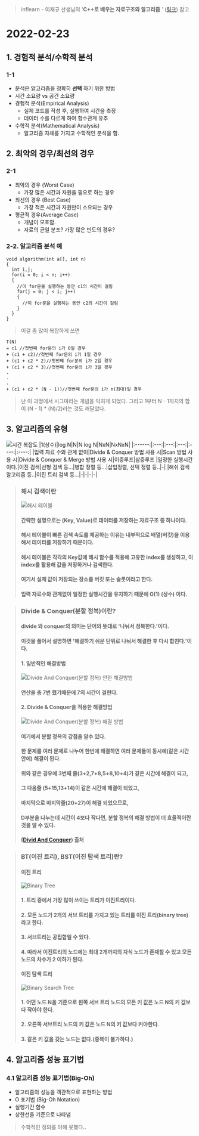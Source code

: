 > inflearn - 이재규 선생님의 '**C++로 배우는 자료구조와 알고리즘** ' ([링크](https://url.kr/l3b1pr)) 참고
# 2022-02-23

## 1. 경험적 분석/수학적 분석

### 1-1
* 분석은 알고리즘을 정확히 **선택** 하기 위한 방법
* 시간 소요량 vs 공간 소요량
* 경험적 분석(Empirical Analysis)
  * 실제 코드를 작성 후, 실행하여 시간을 측정
  * 데이터 수를 다르게 하여 함수관계 유추
* 수학적 분석(Mathematical Analysis)
  * 알고리즘 자체를 가지고 수학적인 분석을 함.

## 2. 최악의 경우/최선의 경우

### 2-1 
* 최악의 경우 (Worst Case)
  * 가장 많은 시간과 자원을 필요로 하는 경우
* 최선의 경우 (Best Case)
  * 가장 적은 시간과 자원만이 소요되는 경우
* 평균적 경우(Average Case)
  * 개념이 모호함.
  * 자료의 균일 분포? 가장 많은 빈도의 경우?
### 2-2. 알고리즘 분석 예
```
void algorithm(int a[], int n)
{
  int i,j;
  for(i = 0; i < n; i++)
  {
    //이 for문을 실행하는 동안 c1의 시간이 걸림
    for(j = 0; j < i; j++)
    {
      //이 for문을 실행하는 동안 c2의 시간이 걸림
    }
  }
}
```
> 이걸 좀 많이 복잡하게 쓰면
```
T(N)
= c1 //첫번째 for문의 i가 0일 경우
+ (c1 + c2)//첫번째 for문의 i가 1일 경우
+ (c1 + c2 * 2)//첫번째 for문의 i가 2일 경우
+ (c1 + c2 * 3)//첫번째 for문의 i가 3일 경우
.
.
.
+ (c1 + c2 * (N - 1))//첫번째 for문의 i가 n(최대)일 경우
```
> 난 이 과정에서 시그마라는 개념을 익히게 되었다.
> 그리고 1부터 N - 1까지의 합이
> (N - 1) * (N)/2)라는 것도 깨달았다.
## 3. 알고리즘의 유형
![시간 복잡도](https://user-images.githubusercontent.com/81199906/155334103-ca375306-7275-4f0f-a936-ba9c34513bf4.png)
|1(상수)|log N|N|N log N|NxN|NxNxN|
|:------:|:---:|:---:|:---:|:----:|:----:|
|입력 자료 수와 관계 없이|Divide & Conquer 방법 사용 시|Scan 방법 사용 시|Divide & Conquer & Merge 방법 사용 시|이중루프|삼중루프
|일정한 실행시간이다.|이진 검색|선형 검색 등...|병합 정렬 등...|삽입정렬, 선택 정렬 등..|-|
|해쉬 검색 알고리즘 등..|이진 트리 검색 등...|-|-|-|-|



> ### 해시 검색이란
> ![해시 테이블](https://user-images.githubusercontent.com/81199906/155337992-84f003f1-22c2-49f1-82af-22aa6c3d1ce3.png)
> #### 간략한 설명으로는 (Key, Value)로 데이터를 저장하는 자료구조 중 하나이다.
> #### 해시 테이블이 빠른 검색 속도를 제공하는 이유는 내부적으로 배열(버킷)을 이용해서 데이터를 저장하기 때문이다.
> #### 해시 테이블은 각각의 Key값에 해시 함수를 적용해 고유한 index를 생성하고, 이 index를 활용해 값을 저장하거나 검색한다.
> #### 여기서 실제 값이 저장되는 장소를 **버킷** 또는 **슬롯**이라고 한다.
> #### 입력 자료수와 관계없이 일정한 실행시간을 유지하기 때문에 O(1) (상수) 이다.


> ### Divide & Conquer(분할 정복)이란?
> #### divide 와 conquer의 의미는 단어의 뜻대로 '나눠서 정복한다.'이다.
> #### 이것을 풀어서 설명하면 '해결하기 쉬운 단위로 나눠서 해결한 후 다시 합친다.'이다.
> #### 1. 일반적인 해결방법
> ![Divide And Conquer(분할 정복) 안한 해결방법](https://user-images.githubusercontent.com/81199906/155340693-b741f955-7812-45c7-8cb9-a53b1c9187f9.png)
> #### 연산을 총 7번 했기때문에 7의 시간이 걸린다.
> #### 2. Divide & Conquer을 적용한 해결방법
> ![Divide And Conquer(분할 정복) 해결 방법](https://user-images.githubusercontent.com/81199906/155340718-f9a9e030-81ac-474a-b092-cdd9800c0dfd.png)
> #### 여기에서 분할 정복의 강점을 알수 있다.
> #### 한 문제를 여러 문제로 나누어 한번에 해결하면 여러 문제들이 동시에(같은 시간 안에) 해결이 된다.
> #### 위와 같은 경우에 3번째 줄(3+2,7+8,5+8,10+4)가 같은 시간에 해결이 되고,
> #### 그 다음줄 (5+15,13+14)이 같은 시간에 해결이 되었고,
> #### 마지막으로 마지막줄(20+27)이 해결 되었으므로, 
> #### D부분을 나누는데 시간이 4보다 작다면, 분할 정복의 해결 방법이 더 효율적이란 것을 알 수 있다.
> #### ([Divid And Conquer](https://sinseonc.tistory.com/10)) 출처


> ### BT(이진 트리), BST(이진 탐색 트리)란?
> #### 이진 트리
> ![Binary Tree](https://user-images.githubusercontent.com/81199906/155343929-13121c5d-3ce2-4f43-813f-78039140a3e5.png)
> #### 1. 트리 중에서 가장 많이 쓰이는 트리가 이진트리이다. 
> #### 2. 모든 노드가 2개의 서브 트리를 가지고 있는 트리를 이진 트리(binary tree) 라고 한다. 
> #### 3. 서브트리는 공집합일 수 있다. 
> #### 4. 따라서 이진트리의 노드에는 최대 2개까지의 자식 노드가 존재할 수 있고 모든 노드의 차수가 2 이하가 된다.
> #### 이진 탐색 트리
> ![Binary Search Tree](https://user-images.githubusercontent.com/81199906/155343945-a5f744bf-e878-4e6f-b6af-3580847a84eb.png)
> #### 1. 어떤 노드 N을 기준으로 왼쪽 서브 트리 노드의 모든 키 값은 노드 N의 키 값보다 작아야 한다.
> #### 2. 오른쪽 서브트리 노드의 키 값은 노드 N의 키 값보다 커야한다.
> #### 3. 같은 키 값을 갖는 노드는 없다.(중복이 불가하다.)
## 4. 알고리즘 성능 표기법
### 4.1 알고리즘 성능 표기법(Big-Oh)
* 알고리즘의 성능을 객관적으로 표현하는 방법
* O 표기법 (Big-Oh Notation)
 * 실행기간 함수
 * 상한선을 기준으로 나타냄
 > 수학적인 정의를 이해 못했다..
